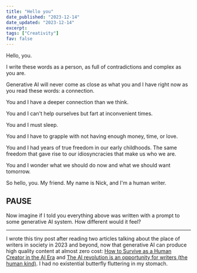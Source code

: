 ```yaml
---
title: "Hello you"
date_published: "2023-12-14"
date_updated: "2023-12-14"
excerpt:
tags: ["Creativity"]
fav: false
---
```


Hello, you.

I write these words as a person, as full of contradictions and complex as you are.

Generative AI will never come as close as what you and I have right now as you read these words: a connection.

You and I have a deeper connection than we think.

You and I can't help ourselves but fart at inconvenient times.

You and I must sleep.

You and I have to grapple with not having enough money, time, or love.

You and I had years of true freedom in our early childhoods. The same freedom that gave rise to our idiosyncracies that make us who we are.

You and I wonder what we should do now and what we should want tomorrow.

So hello, you. My friend. My name is Nick, and I'm a human writer.

## PAUSE

Now imagine if I told you everything above was written with a prompt to some generative AI system. How different would it feel?

---

I wrote this tiny post after reading two articles talking about the place of writers in society in 2023 and beyond, now that generative AI can produce high quality content at almost zero cost: [How to Survive as a Human Creator in the AI Era](https://thealgorithmicbridge.substack.com/p/how-to-survive-as-a-human-creator) and [The AI revolution is an opportunity for writers (the human kind)](https://on.substack.com/p/the-ai-revolution-is-an-opportunity). I had no existential butterfly fluttering in my stomach.
